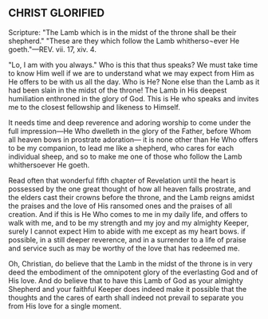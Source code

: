 ## CHRIST GLORIFIED ##

Scripture: "The Lamb which is in the midst of the throne shall be their shepherd." "These are they which follow the Lamb whitherso¬ever He goeth."—REV. vii. 17, xiv. 4.



"Lo, I am with you always." Who is this that thus speaks? We must take time to know Him well if we are to understand what we may expect from Him as He offers to be with us all the day. Who is He? None else than the Lamb as it had been slain in the midst of the throne! The Lamb in His deepest humiliation enthroned in the glory of God. This is He who speaks and invites me to the closest fellowship and likeness to Himself.



It needs time and deep reverence and adoring worship to come under the full impression—He Who dwelleth in the glory of the Father, before Whom all heaven bows in prostrate adoration— it is none other than He Who offers to be my companion, to lead me like a shepherd, who cares for each individual sheep, and so to make me one of those who follow the Lamb whithersoever He goeth.



Read often that wonderful fifth chapter of Revelation until the heart is possessed by the one great thought of how all heaven falls prostrate, and the elders cast their crowns before the throne, and the Lamb reigns amidst the praises and the love of His ransomed ones and the praises of all creation. And if this is He Who comes to me in my daily life, and offers to walk with me, and to be my strength and my joy and my almighty Keeper, surely I cannot expect Him to abide with me except as my heart bows. if possible, in a still deeper reverence, and in a surrender to a life of praise and service such as may be worthy of the love that has redeemed me.



Oh, Christian, do believe that the Lamb in the midst of the throne is in very deed the embodiment of the omnipotent glory of the everlasting God and of His love. And do believe that to have this Lamb of God as your almighty Shepherd and your faithful Keeper does indeed make it possible that the thoughts and the cares of earth shall indeed not prevail to separate you from His love for a single moment.

